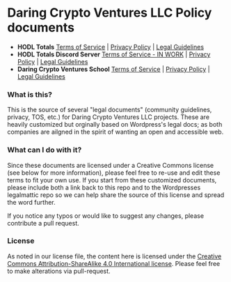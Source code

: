# Daring Crypto Ventures LLC Policy documents

- **HODL Totals** [Terms of Service](https://dogracer.github.io/DCV-policy/Terms%20of%20Service/hodl-totals/EN-Terms-of-Service) | [Privacy Policy](https://dogracer.github.io/DCV-policy/Privacy-Policy) | [Legal Guidelines](https://dogracer.github.io/DCV-policy/Legal-Guidelines)
- **HODL Totals Discord Server** [Terms of Service - IN WORK]() | [Privacy Policy](https://dogracer.github.io/DCV-policy/Privacy-Policy) | [Legal Guidelines](https://dogracer.github.io/DCV-policy/Legal-Guidelines)
- **Daring Crypto Ventures School** [Terms of Service](https://dogracer.github.io/DCV-policy/Terms%20of%20Service/daringcryptoventures/EN-Terms-of-Services) | [Privacy Policy](https://dogracer.github.io/DCV-policy/Privacy-Policy) | [Legal Guidelines](https://dogracer.github.io/DCV-policy/Legal-Guidelines)

### What is this?
This is the source of several "legal documents" (community guidelines, privacy, TOS, etc.) for Daring Crypto Ventures LLC projects.
These are heavily customized but orginally based on Wordpress's legal docs; as both companies are ailgned in the spirit of wanting an open and accessible web.

### What can I do with it?
Since these documents are licensed under a Creative Commons license (see below for more information), please feel free to re-use and edit these terms to fit your own use. 
If you start from these customized documents, please include both a link back to this repo and to the Wordpresses legalmattic repo so we can help share the source of this license and spread the word further.

If you notice any typos or would like to suggest any changes, please contribute a pull request.

### License
As noted in our license file, the content here is licensed under the [Creative Commons Attribution-ShareAlike 4.0 International license](http://creativecommons.org/licenses/by-sa/4.0/). Please feel free to make alterations via pull-request.
